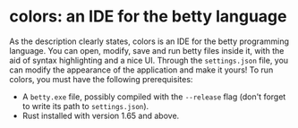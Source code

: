 # colors: an IDE for the betty language

As the description clearly states, colors is an IDE for the betty programming language. You can open, modify, save and run betty files inside it, with the aid of syntax highlighting and a nice UI. Through the `settings.json` file, you can modify the appearance of the application and make it yours!
To run colors, you must have the following prerequisites:
  - A `betty.exe` file, possibly compiled with the `--release` flag (don't forget to write its path to `settings.json`).
  - Rust installed with version 1.65 and above.
